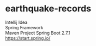 # earthquake-records
Intellij Idea <br/>
Spring Framework <br />
Maven Project Spring Boot 2.7.1 <br />
https://start.spring.io/ <br />
